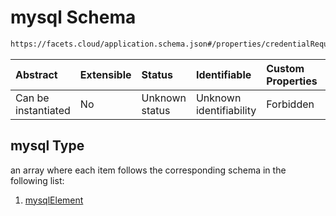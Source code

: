 # mysql Schema

```txt
https://facets.cloud/application.schema.json#/properties/credentialRequests/properties/dbs/properties/mysql
```



| Abstract            | Extensible | Status         | Identifiable            | Custom Properties | Additional Properties | Access Restrictions | Defined In                                                                                     |
| :------------------ | :--------- | :------------- | :---------------------- | :---------------- | :-------------------- | :------------------ | :--------------------------------------------------------------------------------------------- |
| Can be instantiated | No         | Unknown status | Unknown identifiability | Forbidden         | Allowed               | none                | [application.schema.json*](../../../assets/out/application.schema.json "open original schema") |

## mysql Type

an array where each item follows the corresponding schema in the following list:

1.  [mysqlElement](application-properties-credentialrequests-properties-dbs-properties-mysql-items-mysqlelement.md "check type definition")
